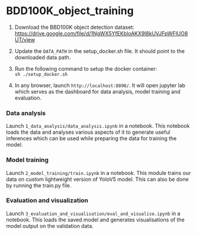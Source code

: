 # BDD100K_object_training

1. Download the BBD100K object detection dataset:
   https://drive.google.com/file/d/1NgWX5YfEKbloAKX9l8kUVJFpWFlUO8UT/view

2. Update the `DATA_PATH` in the setup_docker.sh file. It should point to the downloaded data path.

3. Run the following command to setup the docker container:  
   ```sh ./setup_docker.sh``` 

4. In any browser, launch `http://localhost:8890/`. It will open jupyter lab which serves as the dashboard for data analysis, model training and evaluation.
   

### Data analysis

Launch `1_data_analysis/data_analysis.ipynb` in a notebook. This notebook loads the data and analyses various aspects of it to generate useful inferences which can be used while preparing the data for training the model.

### Model training

Launch `2_model_training/train.ipynb` in a notebook. This module trains our data on custom lightweight version of YoloV5 model. This can also be done by running the train.py file.

### Evaluation and visualization

Launch `3_evaluation_and_visualisation/eval_and_visualise.ipynb` in a notebook. This loads the saved model and generates visualisations of the model output on the validation data.

